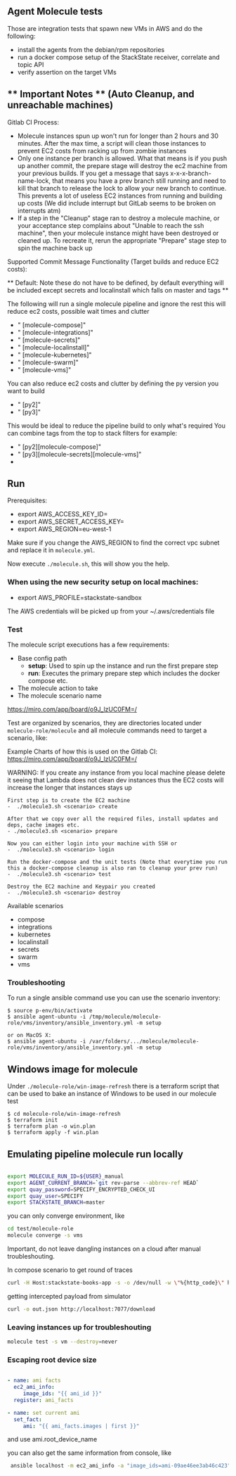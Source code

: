 Agent Molecule tests
--------------------

Those are integration tests that spawn new VMs in AWS and do the following:

* install the agents from the debian/rpm repositories
* run a docker compose setup of the StackState receiver, correlate and topic API
* verify assertion on the target VMs

## ** Important Notes ** (Auto Cleanup, and unreachable machines)
Gitlab CI Process:
- Molecule instances spun up won't run for longer than 2 hours and 30 minutes. After the max time, a script will clean those instances to prevent EC2 costs from racking up from zombie instances
- Only one instance per branch is allowed. What that means is if you push up another commit, the prepare stage will destroy the ec2 machine from your previous builds. If you get a message that says x-x-x-branch-name-lock, that means you have a prev branch still running and need to kill that branch to release the lock to allow your new branch to continue. This prevents a lot of useless EC2 instances from running and building up costs (We did include interrupt but GitLab seems to be broken on interrupts atm)
- If a step in the "Cleanup" stage ran to destroy a molecule machine, or your acceptance step complains about "Unable to reach the ssh machine", then your molecule instance might have been destroyed or cleaned up. To recreate it, rerun the appropriate "Prepare" stage step to spin the machine back up

Supported Commit Message Functionality (Target builds and reduce EC2 costs):

** Default: Note these do not have to be defined, by default everything will be included except secrets and localinstall which falls on master and tags **

The following will run a single molecule pipeline and ignore the rest
this will reduce ec2 costs, possible wait times and clutter
- "<commit message> [molecule-compose]"
- "<commit message> [molecule-integrations]"
- "<commit message> [molecule-secrets]"
- "<commit message> [molecule-localinstall]"
- "<commit message> [molecule-kubernetes]"
- "<commit message> [molecule-swarm]"
- "<commit message> [molecule-vms]"

You can also reduce ec2 costs and clutter by defining the py version you want to build
- "<commit message> [py2]"
- "<commit message> [py3]"

This would be ideal to reduce the pipeline build to only what's required
You can combine tags from the top to stack filters for example:
- "<commit message> [py2][molecule-compose]"
- "<commit message> [py3][molecule-secrets][molecule-vms]"
-
## Run

Prerequisites:

* export AWS_ACCESS_KEY_ID=
* export AWS_SECRET_ACCESS_KEY=
* export AWS_REGION=eu-west-1

Make sure if you change the AWS_REGION to find the correct vpc subnet and replace it in `molecule.yml`.

Now execute `./molecule.sh`, this will show you the help.

### When using the new security setup on local machines:

* export AWS_PROFILE=stackstate-sandbox

The AWS credentials will be picked up from your ~/.aws/credentials file

### Test

The molecule script executions has a few requirements:
- Base config path
   - **setup**: Used to spin up the instance and run the first prepare step
   - **run**: Executes the primary prepare step which includes the docker compose etc.
- The molecule action to take
- The molecule scenario name

https://miro.com/app/board/o9J_lzUC0FM=/

Test are organized by scenarios, they are directories located under `molecule-role/molecule` and all molecule commands need to target a scenario, like:

Example Charts of how this is used on the Gitlab CI: https://miro.com/app/board/o9J_lzUC0FM=/

WARNING: If you create any instance from you local machine please delete it seeing that Lambda does not clean dev instances thus the EC2 costs will increase the longer that instances stays up

    First step is to create the EC2 machine
    -  ./molecule3.sh <scenario> create

    After that we copy over all the required files, install updates and deps, cache images etc.
    - ./molecule3.sh <scenario> prepare

    Now you can either login into your machine with SSH or
    -  ./molecule3.sh <scenario> login

    Run the docker-compose and the unit tests (Note that everytime you run this a docker-compose cleanup is also ran to cleanup your prev run)
    -  ./molecule3.sh <scenario> test

    Destroy the EC2 machine and Keypair you created
    -  ./molecule3.sh <scenario> destroy

Available scenarios
- compose
- integrations
- kubernetes
- localinstall
- secrets
- swarm
- vms

### Troubleshooting

To run a single ansible command use you can use the scenario inventory:

    $ source p-env/bin/activate
    $ ansible agent-ubuntu -i /tmp/molecule/molecule-role/vms/inventory/ansible_inventory.yml -m setup

    or on MacOS X:
    $ ansible agent-ubuntu -i /var/folders/.../molecule/molecule-role/vms/inventory/ansible_inventory.yml -m setup


## Windows image for molecule

Under `./molecule-role/win-image-refresh` there is a terraform script that can be used to bake an instance of Windows to be used in our molecule test

    $ cd molecule-role/win-image-refresh
    $ terraform init
    $ terraform plan -o win.plan
    $ terraform apply -f win.plan

## Emulating pipeline molecule run locally

```sh

export MOLECULE_RUN_ID=${USER}_manual
export AGENT_CURRENT_BRANCH=`git rev-parse --abbrev-ref HEAD`
export quay_password=SPECIFY_ENCRYPTED_CHECK_UI
export quay_user=SPECIFY
export STACKSTATE_BRANCH=master
```

you can only converge environment, like

```sh
cd test/molecule-role
molecule converge -s vms
```

Important, do not leave dangling instances on a cloud after manual troubleshouting.

In compose scenario to get round of traces

```sh
curl -H Host:stackstate-books-app -s -o /dev/null -w \"%{http_code}\" http://localhost/stackstate-books-app/listbooks
```
getting intercepted payload from simulator

```sh
curl -o out.json http://localhost:7077/download
```


### Leaving instances up for troubleshouting
```sh
molecule test -s vm --destroy=never
```

### Escaping root device size

```yaml

- name: ami facts
  ec2_ami_info:
     image_ids: "{{ ami_id }}"
  register: ami_facts

- name: set current ami
  set_fact:
     ami: "{{ ami_facts.images | first }}"
```


and use ami.root_device_name


you can also get the same information from console, like

```sh
 ansible localhost -m ec2_ami_info -a "image_ids=ami-09ae46ee3ab46c423" | grep root_device
```


